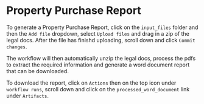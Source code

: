 # Property Purchase Report

To generate a Property Purchase Report, click on the `input_files` folder and then the `Add file` dropdown, select `Upload files` and drag in a zip of the legal docs. After the file has finishd uploading, scroll down and click `Commit changes`.

The workflow will then automatically unzip the legal docs, process the pdfs to extract the required information and generate a word document report that can be downloaded.

To download the report, click on `Actions` then on the top icon under `workflow runs`, scroll down and click on the `processed_word_document` link under `Artifacts`.
